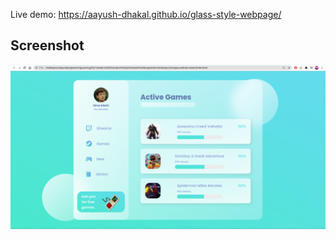 Live demo: https://aayush-dhakal.github.io/glass-style-webpage/

## Screenshot

![](https://github.com/aayush-dhakal/glass-style-webpage/blob/master/screenshot.png?raw=true)
